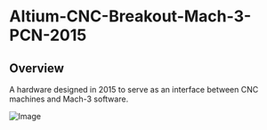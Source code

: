 # Altium-CNC-Breakout-Mach-3-PCN-2015
## Overview
A hardware designed in 2015 to serve as an interface between CNC machines and Mach-3 software.

![Image](https://github.com/user-attachments/assets/6c6198f2-7155-4e2d-9685-3ec9b174206c)
